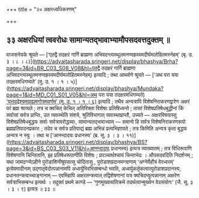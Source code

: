 +++
title = "२० अक्षरध्यधिकरणम्"

+++

## ३३ अक्षरधियां त्ववरोधः सामान्यतद्भावाभ्यामौपसदवत्तदुक्तम् ॥

वाजसनेयके श्रूयते — [‘एतद्वै तदक्षरं गार्गि ब्राह्मणा अभिवदन्त्यस्थूलमनण्वह्रस्वमदीर्घमलोहितमस्नेहम्’ (बृ. उ. ३ । ८ । ८)](https://advaitasharada.sringeri.net/display/bhashya/Brha?page=3&id=BR_C03_S08_V08&hl=एतद्वै तदक्षरं गार्गि ब्राह्मणा अभिवदन्त्यस्थूलमनण्वह्रस्वमदीर्घमलोहितमस्नेहम्) इत्यादि ; तथा आथर्वणे श्रूयते — [‘अथ परा यया तदक्षरमधिगम्यते’ (मु. उ. १ । १ । ५)](https://advaitasharada.sringeri.net/display/bhashya/Mundaka?page=1&id=MD_C01_S01_V05&hl=अथ परा यया तदक्षरमधिगम्यते) [‘यत्तदद्रेश्यमग्राह्यमगोत्रमवर्णम्’ (मु. उ. १ । १ । ६)](https://advaitasharada.sringeri.net/display/bhashya/Mundaka?page=1&id=MD_C01_S01_V06&hl=यत्तदद्रेश्यमग्राह्यमगोत्रमवर्णम्) इत्यादि ; तथैव अन्यत्रापि विशेषनिराकरणद्वारेण अक्षरं परं ब्रह्म श्राव्यते ; तत्र च क्वचित् केचित् अतिरिक्ता विशेषाः प्रतिषिध्यन्ते ; तासां विशेषप्रतिषेधबुद्धीनां किं सर्वासां सर्वत्र प्राप्तिः, उत व्यवस्थेति संशये, श्रुतिविभागात् व्यवस्थाप्राप्तौ, उच्यते — अक्षरविषयास्तु विशेषप्रतिषेधबुद्धयः सर्वाः सर्वत्रावरोद्धव्याः, सामान्यतद्भावाभ्याम् — समानो हि सर्वत्र विशेषनिराकरणरूपो ब्रह्मप्रतिपादनप्रकारः ; तदेव च सर्वत्र प्रतिपाद्यं ब्रह्म अभिन्नं प्रत्यभिज्ञायते ; तत्र किमिति अन्यत्र कृता बुद्धयः अन्यत्र न स्युः । तथा च [‘आनन्दादयः प्रधानस्य’ (ब्र. सू. ३ । ३ । ११)](https://advaitasharada.sringeri.net/display/bhashya/BS?page=3&id=BS_C03_S03_V11&hl=आनन्दादयः प्रधानस्य) इत्यत्र व्याख्यातम् ; तत्र विधिरूपाणि विशेषणानि चिन्तितानि, इह प्रतिषेधरूपाणीति विशेषः ; प्रपञ्चार्थश्चायं चिन्ताभेदः । औपसदवदिति निदर्शनम् ; यथा जामदग्न्येऽहीने पुरोडाशिनीषूपसत्सु चोदितासु , पुरोडाशप्रदानमन्त्राणाम् ‘अग्नेर्वेर्होत्रं वेरध्वरम्’ इत्येवमादीनाम् उद्गातृवेदोत्पन्नानामपि अध्वर्युभिरभिसम्बन्धो भवति, अध्वर्युकर्तृकत्वात्पुरोडाशप्रदानस्य, प्रधानतन्त्रत्वाच्चाङ्गानाम् — एवमिहापि अक्षरतन्त्रत्वात् तद्विशेषणानां यत्र क्वचिदप्युत्पन्नानाम् अक्षरेण सर्वत्राभिसम्बन्ध इत्यर्थः । तदुक्तं प्रथमे काण्डे — ‘गुणमुख्यव्यतिक्रमे तदर्थत्वान्मुख्येन वेदसंयोगः’ (जै. सू. ३ । ३ । ९) इत्यत्र ॥ ३३ ॥
